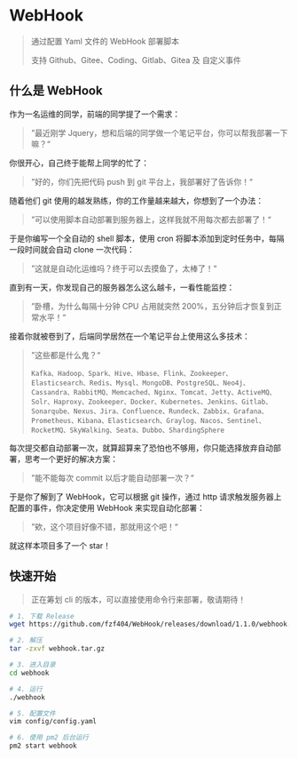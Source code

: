# WebHook

> 通过配置 Yaml 文件的 WebHook 部署脚本
>
> 支持 Github、Gitee、Coding、Gitlab、Gitea 及 自定义事件

## 什么是 WebHook

作为一名运维的同学，前端的同学提了一个需求：

> ”最近刚学 Jquery，想和后端的同学做一个笔记平台，你可以帮我部署一下嘛？“

你很开心，自己终于能帮上同学的忙了：

> ”好的，你们先把代码 push 到 git 平台上，我部署好了告诉你！“

随着他们 git 使用的越发熟练，你的工作量越来越大，你想到了一个办法：

> ”可以使用脚本自动部署到服务器上，这样我就不用每次都去部署了！“

于是你编写一个全自动的 shell 脚本，使用 cron 将脚本添加到定时任务中，每隔一段时间就会自动 clone 一次代码：

> ”这就是自动化运维吗？终于可以去摸鱼了，太棒了！“

直到有一天，你发现自己的服务器怎么这么越卡，一看性能监控：

> ”卧槽，为什么每隔十分钟 CPU 占用就突然 200%，五分钟后才恢复到正常水平！“

接着你就被卷到了，后端同学居然在一个笔记平台上使用这么多技术：

> ”这些都是什么鬼？“
>
> `Kafka、Hadoop、Spark、Hive、Hbase、Flink、Zookeeper、Elasticsearch、Redis、Mysql、MongoDB、PostgreSQL、Neo4j、Cassandra、RabbitMQ、Memcached、Nginx、Tomcat、Jetty、ActiveMQ、Solr、Haproxy、Zookeeper、Docker、Kubernetes、Jenkins、Gitlab、Sonarqube、Nexus、Jira、Confluence、Rundeck、Zabbix、Grafana、Prometheus、Kibana、Elasticsearch、Graylog、Nacos、Sentinel、RocketMQ、SkyWalking、Seata、Dubbo、ShardingSphere`

每次提交都自动部署一次，就算超算来了恐怕也不够用，你只能选择放弃自动部署，思考一个更好的解决方案：

> ”能不能每次 commit 以后才能自动部署一次？“

于是你了解到了 WebHook，它可以根据 git 操作，通过 http 请求触发服务器上配置的事件，你决定使用 WebHook 来实现自动化部署：

> ”欸，这个项目好像不错，那就用这个吧！“

就这样本项目多了一个 star！

## 快速开始

> 正在筹划 cli 的版本，可以直接使用命令行来部署，敬请期待！

```bash
# 1. 下载 Release
wget https://github.com/fzf404/WebHook/releases/download/1.1.0/webhook.tar.gz

# 2. 解压
tar -zxvf webhook.tar.gz

# 3. 进入目录
cd webhook

# 4. 运行
./webhook

# 5. 配置文件
vim config/config.yaml

# 6. 使用 pm2 后台运行
pm2 start webhook
```
